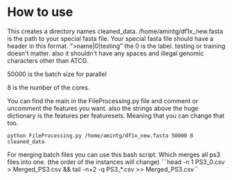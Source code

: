 # How to use

This creates a directory names cleaned_data.
/home/amintg/df1x_new.fasta is the path to your special fasta file. Your special fasta file should have a header in this format. ">name|0|testing" the 0 is the label. testing or training doesn't matter. also it shouldn't have any spaces and illegal genomic characters other than ATCG. 

50000 is the batch size for parallel 

8 is the number of the cores.

You can find the main in the FileProcessing.py file and comment or uncomment the features you want. also the strings above the huge dictionary is the features per featuresets. Meaning that you can change that too. 

```python FileProcessing.py /home/amintg/df1x_new.fasta 50000 8 cleaned_data ```



For merging batch files you can use this bash script. Which merges all ps3 files into one. (the order of the instances will change)
```head -n 1 PS3_0.csv > Merged_PS3.csv && tail -n+2 -q PS3_*.csv >> Merged_PS3.csv``